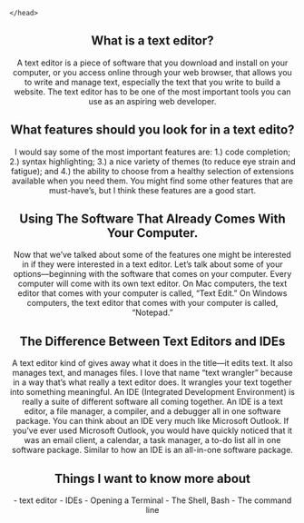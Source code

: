<!DOCTYPE html>
<html>
    <head>
        <title><h1>Choosing A Text Editor</h1></title>
        
    </head>
<body>
    <header>
        <h2>What is a text editor?</h2>
<p>A text editor is a piece of software that you download and install on your computer, or you access online through your web browser, that allows you to write and manage text, especially the text that you write to build a website. The text editor has to be one of the most important tools you can use as an aspiring web developer.</P>
  
<h2>What features should you look for in a text edito?</h2>
 <p>I would say some of the most important features are: 1.) code completion; 2.) syntax highlighting; 3.) a nice variety of themes (to reduce eye strain and fatigue); and 4.) the ability to choose from a healthy selection of extensions available when you need them. You might find some other features that are must-have’s, but I think these features are a good start.</P>

<h2>Using The Software That Already Comes With Your Computer.</h2>  
  <p>Now that we’ve talked about some of the features one might be interested in if they were interested in a text editor. Let’s talk about some of your options—beginning with the software that comes on your computer. Every computer will come with its own text editor. On Mac computers, the text editor that comes with your computer is called, “Text Edit.” On Windows computers, the text editor that comes with your computer is called, “Notepad.”</p> 
 

  <h2>The Difference Between Text Editors and IDEs</h2>
<p>A text editor kind of gives away what it does in the title—it edits text. It also manages text, and manages files. I love that name “text wrangler” because in a way that’s what really a text editor does. It wrangles your text together into something meaningful. An IDE (Integrated Development Environment) is really a suite of different software all coming together. An IDE is a text editor, a file manager, a compiler, and a debugger all in one software package. You can think about an IDE very much like Microsoft Outlook. If you’ve ever used Microsoft Outlook, you would have quickly noticed that it was an email client, a calendar, a task manager, a to-do list all in one software package. Similar to how an IDE is an all-in-one software package.<p/>
  
  <h2>Things I want to know more about</h2>
- text editor
- IDEs
- Opening a Terminal         
- The Shell, Bash
- The command line
  
  
  
</body>


</html>



















